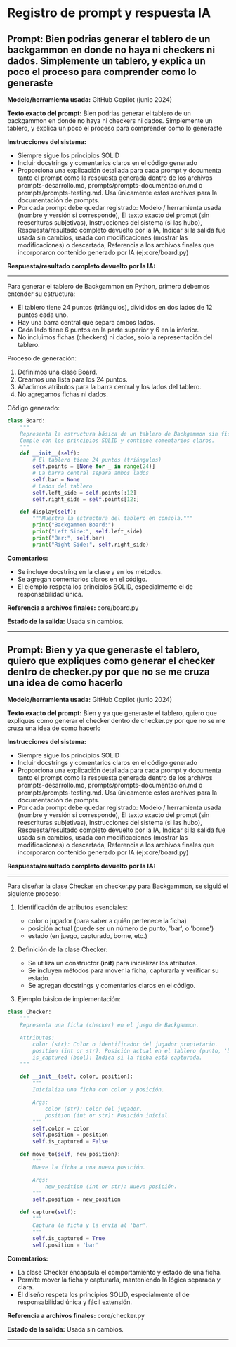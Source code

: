 # Registro de prompt y respuesta IA

## Prompt: Bien podrias generar el tablero de un backgammon en donde no haya ni checkers ni dados. Simplemente un tablero, y explica un poco el proceso para comprender como lo generaste

**Modelo/herramienta usada:** GitHub Copilot (junio 2024)

**Texto exacto del prompt:** Bien podrias generar el tablero de un backgammon en donde no haya ni checkers ni dados. Simplemente un tablero, y explica un poco el proceso para comprender como lo generaste

**Instrucciones del sistema:**
- Siempre sigue los principios SOLID
- Incluir docstrings y comentarios claros en el código generado
- Proporciona una explicación detallada para cada prompt y documenta tanto el prompt como la respuesta generada dentro de los archivos prompts-desarrollo.md, prompts/prompts-documentacion.md o prompts/prompts-testing.md. Usa únicamente estos archivos para la documentación de prompts.
- Por cada prompt debe quedar registrado: Modelo / herramienta usada (nombre y versión si corresponde), El texto exacto del prompt (sin reescrituras subjetivas), Instrucciones del sistema (si las hubo), Respuesta/resultado completo devuelto por la IA, Indicar si la salida fue usada sin cambios, usada con modificaciones (mostrar las modificaciones) o descartada, Referencia a los archivos finales que incorporaron contenido generado por IA (ej:core/board.py)

**Respuesta/resultado completo devuelto por la IA:**

---

Para generar el tablero de Backgammon en Python, primero debemos entender su estructura:
- El tablero tiene 24 puntos (triángulos), divididos en dos lados de 12 puntos cada uno.
- Hay una barra central que separa ambos lados.
- Cada lado tiene 6 puntos en la parte superior y 6 en la inferior.
- No incluimos fichas (checkers) ni dados, solo la representación del tablero.

Proceso de generación:
1. Definimos una clase Board.
2. Creamos una lista para los 24 puntos.
3. Añadimos atributos para la barra central y los lados del tablero.
4. No agregamos fichas ni dados.

Código generado:

```python
class Board:
    """
    Representa la estructura básica de un tablero de Backgammon sin fichas ni dados.
    Cumple con los principios SOLID y contiene comentarios claros.
    """
    def __init__(self):
        # El tablero tiene 24 puntos (triángulos)
        self.points = [None for _ in range(24)]
        # La barra central separa ambos lados
        self.bar = None
        # Lados del tablero
        self.left_side = self.points[:12]
        self.right_side = self.points[12:]

    def display(self):
        """Muestra la estructura del tablero en consola."""
        print("Backgammon Board:")
        print("Left Side:", self.left_side)
        print("Bar:", self.bar)
        print("Right Side:", self.right_side)
```

**Comentarios:**
- Se incluye docstring en la clase y en los métodos.
- Se agregan comentarios claros en el código.
- El ejemplo respeta los principios SOLID, especialmente el de responsabilidad única.

**Referencia a archivos finales:** core/board.py

**Estado de la salida:** Usada sin cambios.

---

## Prompt: Bien y ya que generaste el tablero, quiero que expliques como generar el checker dentro de checker.py por que no se me cruza una idea de como hacerlo

**Modelo/herramienta usada:** GitHub Copilot (junio 2024)

**Texto exacto del prompt:** Bien y ya que generaste el tablero, quiero que expliques como generar el checker dentro de checker.py por que no se me cruza una idea de como hacerlo

**Instrucciones del sistema:**
- Siempre sigue los principios SOLID
- Incluir docstrings y comentarios claros en el código generado
- Proporciona una explicación detallada para cada prompt y documenta tanto el prompt como la respuesta generada dentro de los archivos prompts-desarrollo.md, prompts/prompts-documentacion.md o prompts/prompts-testing.md. Usa únicamente estos archivos para la documentación de prompts.
- Por cada prompt debe quedar registrado: Modelo / herramienta usada (nombre y versión si corresponde), El texto exacto del prompt (sin reescrituras subjetivas), Instrucciones del sistema (si las hubo), Respuesta/resultado completo devuelto por la IA, Indicar si la salida fue usada sin cambios, usada con modificaciones (mostrar las modificaciones) o descartada, Referencia a los archivos finales que incorporaron contenido generado por IA (ej:core/board.py)

**Respuesta/resultado completo devuelto por la IA:**

---

Para diseñar la clase Checker en checker.py para Backgammon, se siguió el siguiente proceso:

1. Identificación de atributos esenciales:
   - color o jugador (para saber a quién pertenece la ficha)
   - posición actual (puede ser un número de punto, 'bar', o 'borne')
   - estado (en juego, capturado, borne, etc.)

2. Definición de la clase Checker:
   - Se utiliza un constructor (__init__) para inicializar los atributos.
   - Se incluyen métodos para mover la ficha, capturarla y verificar su estado.
   - Se agregan docstrings y comentarios claros en el código.

3. Ejemplo básico de implementación:

```python
class Checker:
    """
    Representa una ficha (checker) en el juego de Backgammon.

    Attributes:
        color (str): Color o identificador del jugador propietario.
        position (int or str): Posición actual en el tablero (punto, 'bar', 'borne').
        is_captured (bool): Indica si la ficha está capturada.
    """

    def __init__(self, color, position):
        """
        Inicializa una ficha con color y posición.

        Args:
            color (str): Color del jugador.
            position (int or str): Posición inicial.
        """
        self.color = color
        self.position = position
        self.is_captured = False

    def move_to(self, new_position):
        """
        Mueve la ficha a una nueva posición.

        Args:
            new_position (int or str): Nueva posición.
        """
        self.position = new_position

    def capture(self):
        """
        Captura la ficha y la envía al 'bar'.
        """
        self.is_captured = True
        self.position = 'bar'
```

**Comentarios:**
- La clase Checker encapsula el comportamiento y estado de una ficha.
- Permite mover la ficha y capturarla, manteniendo la lógica separada y clara.
- El diseño respeta los principios SOLID, especialmente el de responsabilidad única y fácil extensión.

**Referencia a archivos finales:** core/checker.py

**Estado de la salida:** Usada sin cambios.

---
